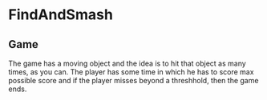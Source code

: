 # FindAndSmash

## Game
The game has a moving object and the idea is to hit that object as many times, as you can. The player has some time in which he has to score max possible score and if the player misses beyond a threshhold, then the game ends.
